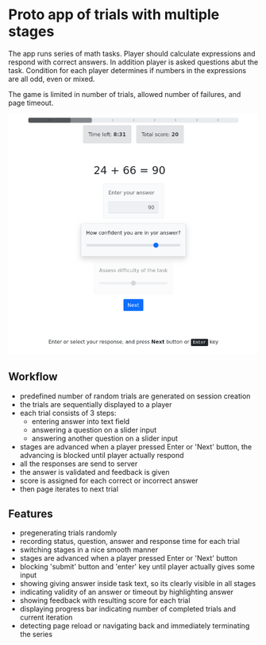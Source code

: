 # Proto app of trials with multiple stages

The app runs series of math tasks. Player should calculate expressions and respond with correct answers.
In addition player is asked questions abut the task.
Condition for each player determines if numbers in the expressions are all odd, even or mixed.

The game is limited in number of trials, allowed number of failures, and page timeout.

![screenshot](../_screenshots/multistep.png)

## Workflow

- predefined number of random trials are generated on session creation
- the trials are sequentially displayed to a player
- each trial consists of 3 steps:
  - entering answer into text field
  - answering a question on a slider input
  - answering another question on a slider input
- stages are advanced when a player pressed Enter or 'Next' button,
  the advancing is blocked until player actually respond
- all the responses are send to server
- the answer is validated and feedback is given
- score is assigned for each correct or incorrect answer
- then page iterates to next trial

## Features

- pregenerating trials randomly
- recording status, question, answer and response time for each trial
- switching stages in a nice smooth manner
- stages are advanced when a player pressed Enter or 'Next' button
- blocking 'submit' button and 'enter' key until player actually gives some input
- showing giving answer inside task text, so its clearly visible in all stages
- indicating validity of an answer or timeout by highlighting answer
- showing feedback with resulting score for each trial
- displaying progress bar indicating number of completed trials and current iteration
- detecting page reload or navigating back and immediately terminating the series
